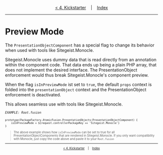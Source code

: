<div align="center">
    <a href="./04_Kickstarter.md">&lt; 4. Kickstarter</a>
    &nbsp;&nbsp;&nbsp;|&nbsp;&nbsp;&nbsp;
    <a href="./00_Index.md">Index</a>
</div>

---

# Preview Mode

The `PresentationObjectComponent` has a special flag to change its behavior when used with tools like Sitegeist.Monocle.

Sitegeist.Monocle uses dummy data that is read directly from an annotation within the component code. That data ends up being a plain PHP array, that does not implement the desired interface. The PresentationObject enforcement would thus break Sitegeist.Monocle's component preview.

When the flag `isInPreviewMode` ist set to `true`, the default `props` context
is folded into the `presentationObject` context and the PresentationObject enforcement is deactivated.

This allows seamless use with tools like Sitegeist.Monocle.

<small>*`EXAMPLE: Root.fusion`*<small>

```fusion
prototype(PackageFactory.AtomicFusion.PresentationObjects:PresentationObjectComponent) {
    isInPreviewMode = ${request.controllerPackageKey == 'Sitegeist.Monocle'}
}
```

> The above example shows how `isInPreviewMode` can be set to true for all PresentationObjectComponents that are rendered in Sitegeist.Monocle. If you only want compatibility with Monocle, just copy the code above and paste it to your `Root.fusion`

---

<div align="center">
    <a href="./04_Kickstarter.md">&lt; 4. Kickstarter</a>
    &nbsp;&nbsp;&nbsp;|&nbsp;&nbsp;&nbsp;
    <a href="./00_Index.md">Index</a>
</div>